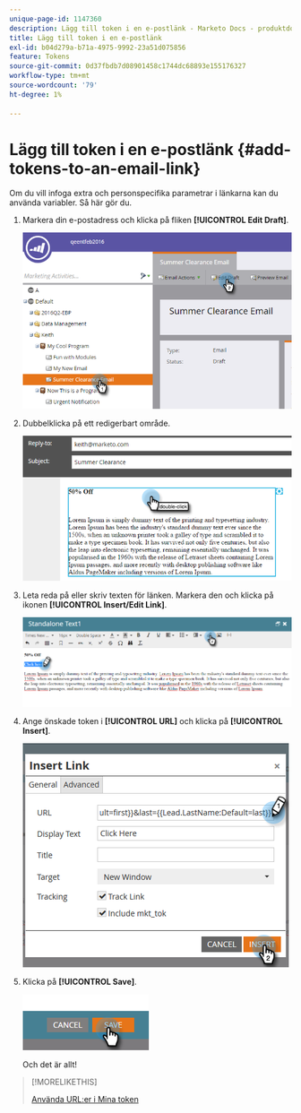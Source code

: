 ```yaml
---
unique-page-id: 1147360
description: Lägg till token i en e-postlänk - Marketo Docs - produktdokumentation
title: Lägg till token i en e-postlänk
exl-id: b04d279a-b71a-4975-9992-23a51d075856
feature: Tokens
source-git-commit: 0d37fbdb7d08901458c1744dc68893e155176327
workflow-type: tm+mt
source-wordcount: '79'
ht-degree: 1%

---
```


# Lägg till token i en e-postlänk {#add-tokens-to-an-email-link}

Om du vill infoga extra och personspecifika parametrar i länkarna kan du använda variabler. Så här gör du.

1. Markera din e-postadress och klicka på fliken **[!UICONTROL Edit Draft]**.

   ![](assets/one.png)

1. Dubbelklicka på ett redigerbart område.

   ![](assets/two.png)

1. Leta reda på eller skriv texten för länken. Markera den och klicka på ikonen **[!UICONTROL Insert/Edit Link]**.

   ![](assets/three.png)

1. Ange önskade token i **[!UICONTROL URL]** och klicka på **[!UICONTROL Insert]**.

   ![](assets/four.png)

1. Klicka på **[!UICONTROL Save]**.

   ![](assets/five.png)

   Och det är allt!

>[!MORELIKETHIS]
>
>[Använda URL:er i Mina token](/help/marketo/product-docs/email-marketing/general/using-tokens/using-urls-in-my-tokens.md)
